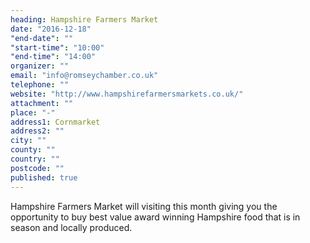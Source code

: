 ```yaml
---
heading: Hampshire Farmers Market
date: "2016-12-18"
"end-date": ""
"start-time": "10:00"
"end-time": "14:00"
organizer: ""
email: "info@romseychamber.co.uk"
telephone: ""
website: "http://www.hampshirefarmersmarkets.co.uk/"
attachment: ""
place: "-"
address1: Cornmarket
address2: ""
city: ""
county: ""
country: ""
postcode: ""
published: true
---
```



Hampshire Farmers Market will visiting this month giving you the opportunity to buy best value award winning Hampshire food that is in season and locally produced.
